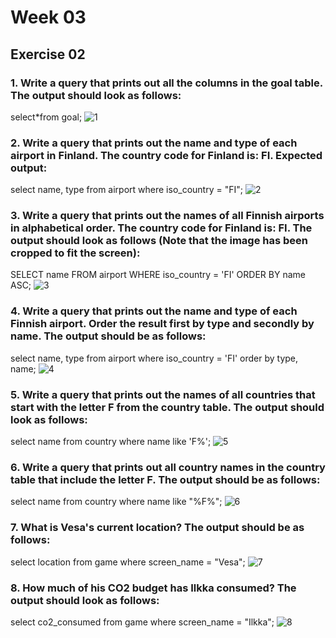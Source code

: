 # Week 03

## Exercise 02
### 1. Write a query that prints out all the columns in the goal table. The output should look as follows: <br>
select*from goal; 
![1](https://github.com/user-attachments/assets/0ed8909a-164a-49b4-8d6a-35ca1257c7fd)


### 2. Write a query that prints out the name and type of each airport in Finland. The country code for Finland is: FI. Expected output: <br>
select name, type from airport where iso_country = "FI";
![2](https://github.com/user-attachments/assets/02d2bbf0-23b6-4dc7-9659-f1a4b9521c18)

### 3. Write a query that prints out the names of all Finnish airports in alphabetical order. The country code for Finland is: FI. The output should look as follows (Note that the image has been cropped to fit the screen): <br>
SELECT name FROM airport WHERE iso_country = 'FI' ORDER BY name ASC;
![3](https://github.com/user-attachments/assets/4e97e1b4-8344-474b-8e20-54df934d57e7)

### 4. Write a query that prints out the name and type of each Finnish airport. Order the result first by type and secondly by name. The output should be as follows: <br>
select name, type from airport where iso_country = 'FI' order by type, name;
![4](https://github.com/user-attachments/assets/f1f88231-2035-4d9b-a6fa-7cabd596f9de)

### 5. Write a query that prints out the names of all countries that start with the letter F from the country table. The output should look as follows: <br>
select name from country where name like 'F%';
![5](https://github.com/user-attachments/assets/a29c1b97-517f-45fc-b9f0-d0ba7a87a198)

### 6. Write a query that prints out all country names in the country table that include the letter F. The output should be as follows: <br>
select name from country where name like "%F%";
![6](https://github.com/user-attachments/assets/6e19c724-e307-4acf-95f8-15d8cdf3b8c6)

### 7. What is Vesa's current location? The output should be as follows: <br>
select location from game where screen_name = "Vesa";
![7](https://github.com/user-attachments/assets/7ef94884-9525-4446-b271-7a16fcdef026)

### 8. How much of his CO2 budget has Ilkka consumed? The output should look as follows: <br>
select co2_consumed from game where screen_name = "Ilkka";
![8](https://github.com/user-attachments/assets/cf6c82c3-e1ed-4f4a-9133-21504f1bfa59)

